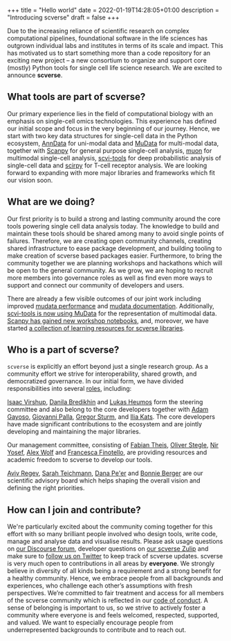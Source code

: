 +++
title = "Hello world"
date = 2022-01-19T14:28:05+01:00
description = "Introducing scverse"
draft = false
+++

Due to the increasing reliance of scientific research on complex computational pipelines, foundational software in the life sciences has outgrown individual labs and institutes in terms of its scale and impact.
This has motivated us to start something more than a code repository for an exciting new project – a new consortium to organize and support core (mostly) Python tools for single cell life science research.
We are excited to announce **scverse**.

## What tools are part of scverse?

Our primary experience lies in the field of computational biology with an emphasis on single-cell omics technologies. This experience has defined our initial scope and focus in the very beginning of our journey. Hence, we start with two key data structures for single-cell data in the Python ecosystem, [AnnData](https://github.com/scverse/anndata) for uni-modal data and [MuData](https://github.com/scverse/mudata) for multi-modal data, together with [Scanpy](https://github.com/scverse/scanpy) for general purpose single-cell analysis, [muon](https://github.com/scverse/muon) for multimodal single-cell analysis, [scvi-tools](https://github.com/scverse/scvi-tools) for deep probabilistic analysis of single-cell data and [scirpy](https://github.com/scverse/scirpy) for T-cell receptor analysis. We are looking forward to expanding with more major libraries and frameworks which fit our vision soon.

## What are we doing?

Our first priority is to build a strong and lasting community around the core tools powering single cell data analysis today.
The knowledge to build and maintain these tools should be shared among many to avoid single points of failures.
Therefore, we are creating open community channels, creating shared infrastructure to ease package development, and building tooling to make creation of scverse based packages easier.
Furthermore, to bring the community together we are planning workshops and hackathons which will be open to the general community.
As we grow, we are hoping to recruit more members into governance roles as well as find even more ways to support and connect our community of developers and users.

There are already a few visible outcomes of our joint work including improved 
[mudata performance](https://mudata.readthedocs.io/en/latest/changelog.html#v0-1-2) and
[mudata documentation](https://mudata.readthedocs.io/en/latest/). Additionally, 
[scvi-tools is now using MuData](https://github.com/scverse/scvi-tools/pull/1444) for the representation of multimodal data. 
[Scanpy has gained new workshop notebooks](https://github.com/scverse/scanpy-tutorials/pull/52), and, moreover, we have started 
[a collection of learning resources for scverse libraries](https://scverse.org/learn/).

## Who is a part of scverse?

`scverse` is explicitly an effort beyond just a single research group.
As a community effort we strive for interoperability, shared growth, and democratized governance.
In our initial form, we have divided responsibilities into several [roles](https://scverse.org/people/), including:

[Isaac Virshup](https://github.com/ivirshup), [Danila Bredikhin](https://github.com/gtca) and [Lukas Heumos](https://github.com/Zethson) form the steering committee and also belong to the core developers together with [Adam Gayoso](https://github.com/adamgayoso), [Giovanni Palla](https://github.com/giovp), [Gregor Sturm](https://github.com/grst), and [Ilia Kats](https://github.com/ilia-kats). The core developers have made significant contributions to the ecosystem and are jointly developing and maintaining the major libraries.

Our management committee, consisting of [Fabian Theis](https://www.helmholtz-munich.de/icb/institute/staff/staff/ma/2494/index.html), [Oliver Stegle](https://www.embl.org/groups/stegle/), [Nir Yosef](https://yoseflab.github.io/), [Alex Wolf](https://falexwolf.me/) and [Francesca Finotello](https://computationalbiomedicinegroup.github.io/), are providing resources and academic freedom to scverse to develop our tools.

[Aviv Regev](https://biology.mit.edu/profile/aviv-regev/), [Sarah Teichmann](https://www.sanger.ac.uk/group/teichmann-group/), [Dana Pe'er](https://www.mskcc.org/research/ski/labs/dana-pe-er) and [Bonnie Berger](https://people.csail.mit.edu/bab/) are our scientific advisory board which helps shaping the overall vision and defining the right priorities.

## How can I join and contribute?

We're particularly excited about the community coming together for this effort with so many brilliant people involved who design tools, write code, manage and analyse data and visualise results. Please ask usage questions on [our Discourse forum](https://discourse.scverse.org/), developer questions on [our scverse Zulip](https://scverse.zulipchat.com/) and make sure to [follow us on Twitter](https://twitter.com/scanpy_team) to keep track of scverse updates.
scverse is very much open to contributions in all areas by **everyone**.
We strongly believe in diversity of all kinds being a requirement and a strong benefit for a healthy community. Hence, we embrace people from all backgrounds and experiences, who challenge each other’s assumptions with fresh perspectives. We’re committed to fair treatment and access for all members of the scverse community which is reflected in our [code of conduct](https://github.com/scverse/governance/blob/main/CODE_OF_CONDUCT.md). A sense of belonging is important to us, so we strive to actively foster a community where everyone is and feels welcomed, respected, supported, and valued. We want to especially encourage people from underrepresented backgrounds to contribute and to reach out.